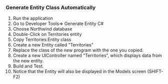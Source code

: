 ﻿### Generate Entity Class Automatically
1.	Run the application
2.	Go to Developer Tools=> Generate Entity C#
3.	Choose Northwind database
4.	Double-Click on Territories entity
5.	Copy Territories:Entity class
6.	Create a new Entity called "Territories"
7.	Replace the class of the new program with the one you copied.
8.	Create a new UIController named "Territories”, which displays data from the new entity.
9.	Build and Test.
10. Notice that the Entity will also be displayed in the Models screen (SHIFT-F2)
